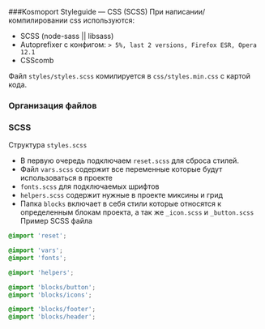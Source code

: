 ###Kosmoport Styleguide — CSS (SCSS)
При написании/компилировании css используются:

 * SCSS (node-sass || libsass) 
 * Autoprefixer с конфигом: `> 5%, last 2 versions, Firefox ESR, Opera 12.1`
 * CSScomb
 
Файл `styles/styles.scss` комилируется в `css/styles.min.css` с картой кода.

### Организация файлов

### SCSS
Структура `styles.scss`

* В первую очередь подключаем `reset.scss` для сброса стилей.
* Файл `vars.scss` содержит все переменные которые будут использоваться в проекте
* `fonts.scss` для подключаемых шрифтов
* `helpers.scss` содержит нужные в проекте миксины и грид
* Папка `blocks` включает в себя стили которые относятся к определенным блокам проекта, а так же `_icon.scss` и `_button.scss`
Пример SCSS файла
```scss
@import 'reset';

@import 'vars';
@import 'fonts';

@import 'helpers';

@import 'blocks/button';
@import 'blocks/icons';

@import 'blocks/footer';
@import 'blocks/header';
```

